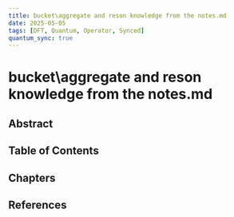 ```yaml
---
title: bucket\aggregate and reson knowledge from the notes.md
date: 2025-05-05
tags: [DFT, Quantum, Operator, Synced]
quantum_sync: true
---
```

# bucket\aggregate and reson knowledge from the notes.md

## Abstract

## Table of Contents

## Chapters

## References

